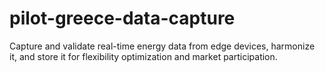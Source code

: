 # pilot-greece-data-capture
Capture and validate real-time energy data from edge devices, harmonize it, and store it for flexibility optimization and market participation.

